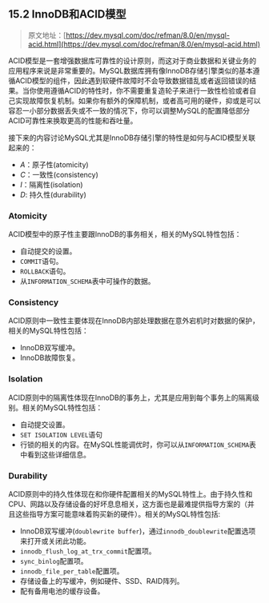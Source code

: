 ## 15.2 InnoDB和ACID模型

> 原文地址：[https://dev.mysql.com/doc/refman/8.0/en/mysql-acid.html](https://dev.mysql.com/doc/refman/8.0/en/mysql-acid.html)

ACID模型是一套增强数据库可靠性的设计原则，而这对于商业数据和关键业务的应用程序来说是非常重要的。MySQL数据库拥有像InnoDB存储引擎类似的基本遵循ACID模型的组件，因此遇到软硬件故障时不会导致数据错乱或者返回错误的结果。当你使用遵循ACID的特性时，你不需要重复造轮子来进行一致性检验或者自己实现故障恢复机制。如果你有额外的保障机制，或者高可用的硬件，抑或是可以容忍一小部分数据丢失或不一致的情况下，你可以调整MySQL的配置降低部分ACID可靠性来换取更高的性能和吞吐量。

接下来的内容讨论MySQL尤其是InnoDB存储引擎的特性是如何与ACID模型关联起来的：

- *A*：原子性(atomicity)
- *C*：一致性(consistency)
- *I*：隔离性(isolation)
- *D*: 持久性(durability)

### Atomicity

ACID模型中的原子性主要跟InnoDB的事务相关，相关的MySQL特性包括：

- 自动提交的设置。
- `COMMIT`语句。
- `ROLLBACK`语句。
- 从`INFORMATION_SCHEMA`表中可操作的数据。

### Consistency

ACID原则中一致性主要体现在InnoDB内部处理数据在意外宕机时对数据的保护，相关的MySQL特性包括：

- InnoDB双写缓冲。
- InnoDB故障恢复。

### Isolation

ACID原则中的隔离性体现在InnoDB的事务上，尤其是应用到每个事务上的隔离级别。相关的MySQL特性包括：
- 自动提交设置。
- `SET ISOLATION LEVEL`语句
- 行锁的相关的内容。在MySQL性能调优时，你可以从`INFORMATION_SCHEMA`表中看到这些详细信息。

### Durability

ACID原则中的持久性体现在和你硬件配置相关的MySQL特性上。由于持久性和CPU、网路以及存储设备的好坏息息相关，这方面也是最难提供指导方案的（并且这些指导方案可能意味着购买新的硬件）。相关的MySQL特性包括:

- InnoDB双写缓冲(`doublewrite buffer`)，通过`innodb_doublewrite`配置选项来打开或关闭此功能。
- `innodb_flush_log_at_trx_commit`配置项。
- `sync_binlog`配置项。
- `innodb_file_per_table`配置项。
- 存储设备上的写缓冲，例如硬件、SSD、RAID阵列。
- 配有备用电池的缓存设备。
